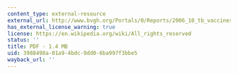 ```yaml
---
content_type: external-resource
external_url: http://www.bvgh.org/Portals/0/Reports/2006_10_tb_vaccines,_the_case_for_investment.pdf
has_external_license_warning: true
license: https://en.wikipedia.org/wiki/All_rights_reserved
status: ''
title: PDF - 1.4 MB
uid: 3988498a-01a9-4bdc-9dd0-6ba997f3bbe5
wayback_url: ''
---
```

